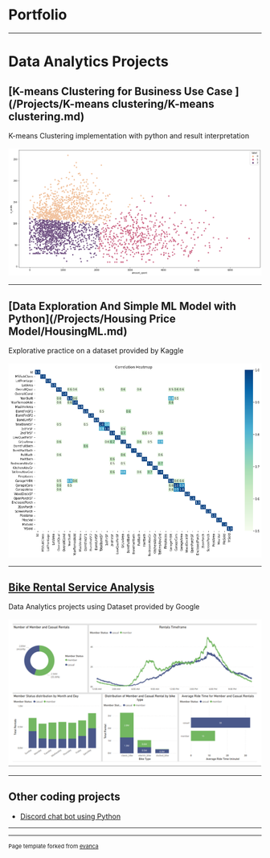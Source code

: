 # Portfolio

---

# Data Analytics Projects

## [K-means Clustering for Business Use Case ](/Projects/K-means clustering/K-means clustering.md)

K-means Clustering implementation with python and result interpretation
<br><br>
<img src="Projects//K-means clustering/output_19_1.png?raw=true"/>

---

## [Data Exploration And Simple ML Model with Python](/Projects/Housing Price Model/HousingML.md)

Explorative practice on a dataset provided by Kaggle
<br><br>
<img src="Projects//Housing Price Model/output_27_0.png?raw=true"/>

---

## [Bike Rental Service Analysis](Projects/PowerBiCycling.png?raw=true)

Data Analytics projects using Dataset provided by Google
<br><br>
<img src="Projects/PowerBiCycling.png?raw=true"/>

---


## Other coding projects

- [Discord chat bot using Python](https://discord.com/developers/applications/680058299571634219/information)
---




---
<p style="font-size:11px">Page template forked from <a href="https://github.com/evanca/quick-portfolio">evanca</a></p>
<!-- Remove above link if you don't want to attibute -->
